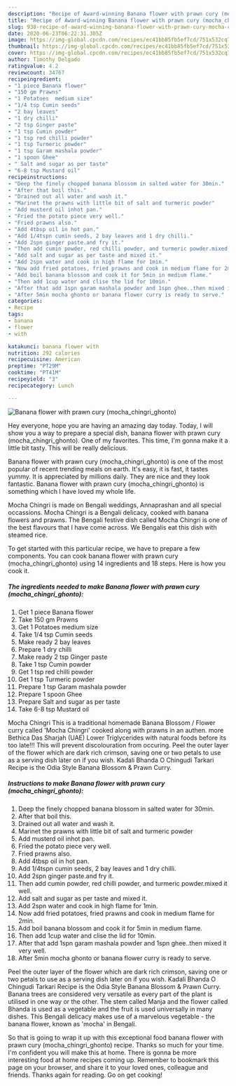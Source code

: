 ```yaml
---
description: "Recipe of Award-winning Banana flower with prawn cury (mocha_chingri_ghonto)"
title: "Recipe of Award-winning Banana flower with prawn cury (mocha_chingri_ghonto)"
slug: 938-recipe-of-award-winning-banana-flower-with-prawn-cury-mocha-chingri-ghonto
date: 2020-06-23T06:22:31.305Z
image: https://img-global.cpcdn.com/recipes/ec41bb85fb5ef7cd/751x532cq70/banana-flower-with-prawn-cury-mocha_chingri_ghonto-recipe-main-photo.jpg
thumbnail: https://img-global.cpcdn.com/recipes/ec41bb85fb5ef7cd/751x532cq70/banana-flower-with-prawn-cury-mocha_chingri_ghonto-recipe-main-photo.jpg
cover: https://img-global.cpcdn.com/recipes/ec41bb85fb5ef7cd/751x532cq70/banana-flower-with-prawn-cury-mocha_chingri_ghonto-recipe-main-photo.jpg
author: Timothy Delgado
ratingvalue: 4.2
reviewcount: 34767
recipeingredient:
- "1 piece Banana flower"
- "150 gm Prawns"
- "1 Potatoes  medium size"
- "1/4 tsp Cumin seeds"
- "2 bay leaves"
- "1 dry chilli"
- "2 tsp Ginger paste"
- "1 tsp Cumin powder"
- "1 tsp red chilli powder"
- "1 tsp Turmeric powder"
- "1 tsp Garam mashala powder"
- "1 spoon Ghee"
- " Salt and sugar as per taste"
- "6-8 tsp Mustard oil"
recipeinstructions:
- "Deep the finely chopped banana blossom in salted water for 30min."
- "After that boil this."
- "Drained out all water and wash it."
- "Marinet the prawns with little bit of salt and turmeric powder"
- "Add musterd oil inhot pan."
- "Fried the potato piece very well."
- "Fried prawns also."
- "Add 4tbsp oil in hot pan."
- "Add 1/4tspn cumin seeds, 2 bay leaves and 1 dry chilli."
- "Add 2spn ginger paste.and fry it."
- "Then add cumin powder, red chilli powder, and turmeric powder.mixed it well."
- "Add salt and sugar as per taste and mixed it."
- "Add 2spn water and cook in high flame for 1min."
- "Now add fried potatoes, fried prawns and cook in medium flame for 2min."
- "Add boil banana blossom and cook it for 5min in medium flame."
- "Then add 1cup water and clise the lid for 10min."
- "After that add 1spn garam mashala powder and 1spn ghee..then mixed it very well."
- "After 5min mocha ghonto or banana flower curry is ready to serve."
categories:
- Recipe
tags:
- banana
- flower
- with

katakunci: banana flower with 
nutrition: 292 calories
recipecuisine: American
preptime: "PT29M"
cooktime: "PT41M"
recipeyield: "3"
recipecategory: Lunch

---
```



![Banana flower with prawn cury (mocha_chingri_ghonto)](https://img-global.cpcdn.com/recipes/ec41bb85fb5ef7cd/751x532cq70/banana-flower-with-prawn-cury-mocha_chingri_ghonto-recipe-main-photo.jpg)

Hey everyone, hope you are having an amazing day today. Today, I will show you a way to prepare a special dish, banana flower with prawn cury (mocha_chingri_ghonto). One of my favorites. This time, I'm gonna make it a little bit tasty. This will be really delicious.

Banana flower with prawn cury (mocha_chingri_ghonto) is one of the most popular of recent trending meals on earth. It's easy, it is fast, it tastes yummy. It is appreciated by millions daily. They are nice and they look fantastic. Banana flower with prawn cury (mocha_chingri_ghonto) is something which I have loved my whole life.

Mocha Chingri is made on Bengali weddings, Annaprashan and all special occassions. Mocha Chingri is a Bengali delicacy, cooked with banana flowers and prawns. The Bengali festive dish called Mocha Chingri is one of the best flavours that I have come across. We Bengalis eat this dish with steamed rice.


To get started with this particular recipe, we have to prepare a few components. You can cook banana flower with prawn cury (mocha_chingri_ghonto) using 14 ingredients and 18 steps. Here is how you cook it.

<!--inarticleads1-->

##### The ingredients needed to make Banana flower with prawn cury (mocha_chingri_ghonto):

1. Get 1 piece Banana flower
1. Take 150 gm Prawns
1. Get 1 Potatoes  medium size
1. Take 1/4 tsp Cumin seeds
1. Make ready 2 bay leaves
1. Prepare 1 dry chilli
1. Make ready 2 tsp Ginger paste
1. Take 1 tsp Cumin powder
1. Get 1 tsp red chilli powder
1. Get 1 tsp Turmeric powder
1. Prepare 1 tsp Garam mashala powder
1. Prepare 1 spoon Ghee
1. Prepare  Salt and sugar as per taste
1. Take 6-8 tsp Mustard oil


Mocha Chingri This is a traditional homemade Banana Blossom / Flower curry called &#39;Mocha Chingri&#39; cooked along with prawns in an authen. more Bethica Das Sharjah (UAE) Lower Triglycerides with natural foods before its too late!!! This will prevent discolouration from occuring. Peel the outer layer of the flower which are dark rich crimson, saving one or two petals to use as a serving dish later on if you wish. Kadali Bhanda O Chingudi Tarkari Recipe is the Odia Style Banana Blossom &amp; Prawn Curry. 

<!--inarticleads2-->

##### Instructions to make Banana flower with prawn cury (mocha_chingri_ghonto):

1. Deep the finely chopped banana blossom in salted water for 30min.
1. After that boil this.
1. Drained out all water and wash it.
1. Marinet the prawns with little bit of salt and turmeric powder
1. Add musterd oil inhot pan.
1. Fried the potato piece very well.
1. Fried prawns also.
1. Add 4tbsp oil in hot pan.
1. Add 1/4tspn cumin seeds, 2 bay leaves and 1 dry chilli.
1. Add 2spn ginger paste.and fry it.
1. Then add cumin powder, red chilli powder, and turmeric powder.mixed it well.
1. Add salt and sugar as per taste and mixed it.
1. Add 2spn water and cook in high flame for 1min.
1. Now add fried potatoes, fried prawns and cook in medium flame for 2min.
1. Add boil banana blossom and cook it for 5min in medium flame.
1. Then add 1cup water and clise the lid for 10min.
1. After that add 1spn garam mashala powder and 1spn ghee..then mixed it very well.
1. After 5min mocha ghonto or banana flower curry is ready to serve.


Peel the outer layer of the flower which are dark rich crimson, saving one or two petals to use as a serving dish later on if you wish. Kadali Bhanda O Chingudi Tarkari Recipe is the Odia Style Banana Blossom &amp; Prawn Curry. Banana trees are considered very versatile as every part of the plant is utilised in one way or the other. The stem called Manja and the flower called Bhanda is used as a vegetable and the fruit is used universally in many dishes. This Bengali delicacy makes use of a marvelous vegetable - the banana flower, known as &#39;mocha&#39; in Bengali. 

So that is going to wrap it up with this exceptional food banana flower with prawn cury (mocha_chingri_ghonto) recipe. Thanks so much for your time. I'm confident you will make this at home. There is gonna be more interesting food at home recipes coming up. Remember to bookmark this page on your browser, and share it to your loved ones, colleague and friends. Thanks again for reading. Go on get cooking!
